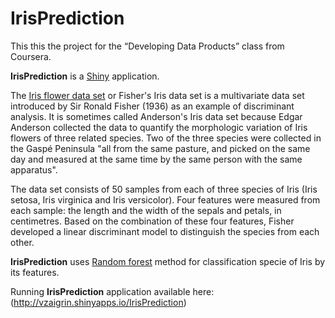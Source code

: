 IrisPrediction
==============

This this the project for the “Developing Data Products” class from Coursera.

**IrisPrediction** is a [Shiny](http://shiny.rstudio.com) application.

The [Iris flower data set](http://en.wikipedia.org/wiki/Iris_flower_data_set) or Fisher's Iris data set is a multivariate data set introduced by Sir Ronald Fisher (1936) as an example of discriminant analysis. It is sometimes called Anderson's Iris data set because Edgar Anderson collected the data to quantify the morphologic variation of Iris flowers of three related species. Two of the three species were collected in the Gaspé Peninsula "all from the same pasture, and picked on the same day and measured at the same time by the same person with the same apparatus".

The data set consists of 50 samples from each of three species of Iris (Iris setosa, Iris virginica and Iris versicolor). Four features were measured from each sample: the length and the width of the sepals and petals, in centimetres. Based on the combination of these four features, Fisher developed a linear discriminant model to distinguish the species from each other.

**IrisPrediction** uses [Random forest](http://en.wikipedia.org/wiki/Random_forest) method for classification specie of Iris by its features.

Running **IrisPrediction** application available here: (http://vzaigrin.shinyapps.io/IrisPrediction)
